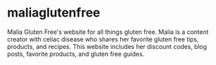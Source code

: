 # maliaglutenfree
Malia Gluten Free's website for all things gluten free. Malia is a content creator with celiac disease who shares her favorite gluten free tips, products, and recipes. This website includes her discount codes, blog posts, favorite products, and gluten free guides.
